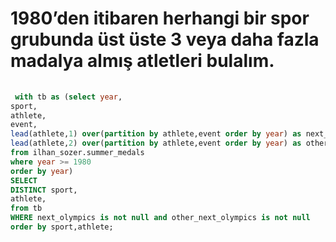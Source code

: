 # 1980’den itibaren herhangi bir spor grubunda üst üste 3 veya daha fazla madalya almış atletleri bulalım.

```SQL
  
 with tb as (select year,
sport,
athlete,
event,
lead(athlete,1) over(partition by athlete,event order by year) as next_olympics,
lead(athlete,2) over(partition by athlete,event order by year) as other_next_olympics
from ilhan_sozer.summer_medals
where year >= 1980
order by year)
SELECT
DISTINCT sport,
athlete,
from tb
WHERE next_olympics is not null and other_next_olympics is not null
order by sport,athlete;

```
